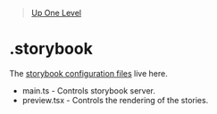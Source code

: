 > [Up One Level](../readme.md)

# .storybook

The [storybook configuration files](https://storybook.js.org/docs/react/configure/overview) live here.

- main.ts - Controls storybook server.
- preview.tsx - Controls the rendering of the stories.